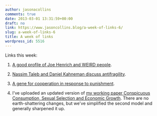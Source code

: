 ```yaml
---
author: jasonacollins
comments: true
date: 2013-03-01 13:31:59+00:00
draft: no
link: https://www.jasoncollins.blog/a-week-of-links-6/
slug: a-week-of-links-6
title: A week of links
wordpress_id: 5516
---
```


Links this week:



	
  1. [A good profile of Joe Henrich and WEIRD people](http://www.psmag.com/magazines/pacific-standard-cover-story/joe-henrich-weird-ultimatum-game-shaking-up-psychology-economics-53135/).

	
  2. [Nassim Taleb and Daniel Kahneman discuss antifragility](http://youtu.be/MMBclvY_EMA).

	
  3. [A gene for cooperation in response to punishment](http://www.pnas.org/content/early/2013/02/15/1216841110.abstract).

	
  4. I've uploaded an updated version of [my working paper Conspicuous Consumption, Sexual Selection and Economic Growth](http://ssrn.com/abstract=2111740). There are no earth-shattering changes, but we've simplified the second model and generally sharpened it up.


